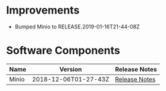 # Improvements

* Bumped Minio to RELEASE.2019-01-16T21-44-08Z

# Software Components

| Name | Version | Release Notes |	
| --- | --- | --- |	
| Minio | 2018-12-06T01-27-43Z | [Release Notes][2019-01-16T21-44-08Z] |

[2019-01-16T21-44-08Z]: https://github.com/minio/minio-boshrelease/releases/tag/RELEASE.2019-01-16T21-44-08Z
